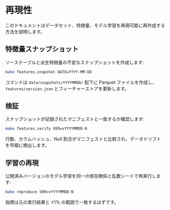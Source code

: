 # 再現性

このドキュメントはデータセット、特徴量、モデル学習を再現可能に再作成する方法を説明します。

## 特徴量スナップショット

ソーステーブルと派生特徴量の不変なスナップショットを作成します:

```bash
make features.snapshot DATE=YYYY-MM-DD
```

コマンドは `data/snapshots/YYYYMMDD/` 配下に Parquet ファイルを作成し、`features/version.json` とフィーチャーストアを更新します。

## 検証

スナップショットが記録されたマニフェストと一致するか確認します:

```bash
make features.verify VER=vYYYYMMDD-N
```

行数、カラムハッシュ、Null 割合がマニフェストと比較され、データドリフトを早期に検出します。

## 学習の再現

公開済みバージョンのモデル学習を同一の依存関係と乱数シードで再実行します:

```bash
make reproduce VER=vYYYYMMDD-N
```

指標は元の実行結果と ±1% の範囲で一致するはずです。

